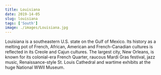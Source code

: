 ```yaml
---
title: Louisiana
date: 2019-14-05
slug: louisiana
tags: ['South']
image: ./images/Louisiana.jpg
---
```


Louisiana is a southeastern U.S. state on the Gulf of Mexico. Its history as a melting pot of French, African, American and French-Canadian cultures is reflected in its Creole and Cajun cultures. The largest city, New Orleans, is known for its colonial-era French Quarter, raucous Mardi Gras festival, jazz music, Renaissance-style St. Louis Cathedral and wartime exhibits at the huge National WWII Museum.